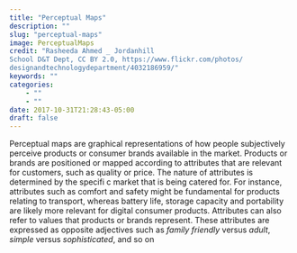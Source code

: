 ```yaml
---
title: "Perceptual Maps"
description: ""
slug: "perceptual-maps"
image: PerceptualMaps
credit: "Rasheeda Ahmed _ JordanhillSchool D&T Dept, CC BY 2.0, https://www.flickr.com/photos/designandtechnologydepartment/4032186959/"
keywords: ""
categories:
    - ""
    - ""
date: 2017-10-31T21:28:43-05:00
draft: false
---
```


Perceptual maps are graphical representations of how people subjectively perceive products or consumer brands available in the market. Products or brands are positioned or mapped according to attributes that are relevant for customers, such as quality or price. The nature of attributes is determined by the specifi c market that is being catered for. For instance, attributes such as comfort and safety might be fundamental for products relating to transport, whereas battery life, storage capacity and portability are likely more relevant for digital consumer products. Attributes can also refer to values that products or brands represent. These attributes are expressed as opposite adjectives such as _family friendly_ versus _adult_, _simple_ versus _sophisticated_, and so on
